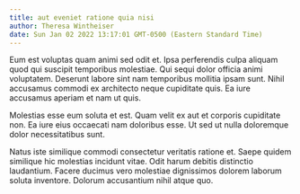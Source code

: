 ```yaml
---
title: aut eveniet ratione quia nisi
author: Theresa Wintheiser
date: Sun Jan 02 2022 13:17:01 GMT-0500 (Eastern Standard Time)
---
```

Eum est voluptas quam animi sed odit et. Ipsa perferendis culpa aliquam quod qui suscipit temporibus molestiae. Qui sequi dolor officia animi voluptatem. Deserunt labore sint nam temporibus mollitia ipsam sunt. Nihil accusamus commodi ex architecto neque cupiditate quis. Ea iure accusamus aperiam et nam ut quis.

 Molestias esse eum soluta et est. Quam velit ex aut et corporis cupiditate non. Ea iure eius occaecati nam doloribus esse. Ut sed ut nulla doloremque dolor necessitatibus sunt.

 Natus iste similique commodi consectetur veritatis ratione et. Saepe quidem similique hic molestias incidunt vitae. Odit harum debitis distinctio laudantium. Facere ducimus vero molestiae dignissimos dolorem laborum soluta inventore. Dolorum accusantium nihil atque quo.